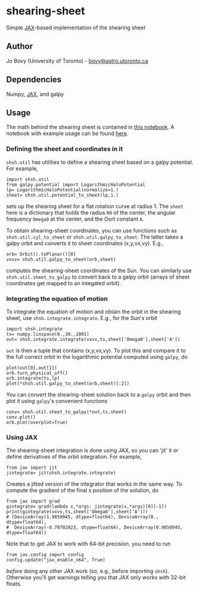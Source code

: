 # shearing-sheet

Simple [JAX](https://github.com/google/jax)-based implementation of the shearing sheet

## Author

Jo Bovy (University of Toronto) - bovy@astro.utoronto.ca

## Dependencies

Numpy, [JAX](https://github.com/google/jax), and galpy

## Usage

The math behind the shearing sheet is contained in [this notebook](nb/shearing-sheet.ipynb). A notebook with example usage can be found [here](nb/shearing-sheet-example.ipynb).

### Defining the sheet and coordinates in it

``shsh.util`` has utilities to define a shearing sheet based on a galpy potential. For example,
```
import shsh.util
from galpy.potential import LogarithmicHaloPotential
lp= LogarithmicHaloPotential(normalize=1.)
sheet= shsh.util.potential_to_sheet(lp,1.)
```
sets up the shearing sheet for a flat rotation curve at radius 1. The ``sheet`` here is a dictionary that holds the radius ``R0`` of the center, the angular frequency ``Omega0`` at the center, and the Oort constant ``A``.

To obtain shearing-sheet coordinates, you can use functions such as ``shsh.util.cyl_to_sheet`` or ``shsh.util.galpy_to_sheet``. The latter takes a galpy orbit and converts it to sheet coordinates (x,y,vx,vy). E.g.,
```
orb= Orbit().toPlanar()[0]
vxvv= shsh.util.galpy_to_sheet(orb,sheet)
```
computes the shearing-sheet coordinates of the Sun. You can similarly use ``shsh.util.sheet_to_galpy`` to convert back to a galpy orbit (arrays of sheet coordinates get mapped to an integated orbit).

### Integrating the equation of motion

To integrate the equation of motion and obtain the orbit in the shearing sheet, use ``shsh.integrate.integrate``. E.g., for the Sun's orbit
```
import shsh.integrate
ts= numpy.linspace(0.,30.,1001)
out= shsh.integrate.integrate(vxvv,ts,sheet['Omega0'],sheet['A'])
```
``out`` is then a tuple that contains (x,y,vx,vy). To plot this and compare it to the full correct orbit in the logarithmic potential computed using ``galpy``, do
```
plot(out[0],out[1])
orb.turn_physical_off()
orb.integrate(ts,lp)
plot(*shsh.util.galpy_to_sheet(orb,sheet)[:2])
```
You can convert the shearing-sheet solution back to a ``galpy`` orbit and then plot it using ``galpy``'s convenient functions
```
conv= shsh.util.sheet_to_galpy(*out,ts,sheet)
conv.plot()
orb.plot(overplot=True)
```

### Using JAX

The shearing-sheet integration is done using JAX, so you can 'jit' it or define derivatives of the orbit integration. For example,
```
from jax import jit
jintegrate= jit(shsh.integrate.integrate)
```
Creates a jitted version of the integrator that works in the same way. To compute the gradient of the final x position of the solution, do
```
from jax import grad
gintegrate= grad(lambda x,*args: jintegrate(x,*args)[0][-1])
print(gintegrate(vxvv,ts,sheet['Omega0'],sheet['A']))
# (DeviceArray(1.9850945, dtype=float64), DeviceArray(0., dtype=float64),
#  DeviceArray(-0.70702823, dtype=float64), DeviceArray(0.9850945, dtype=float64))
```

Note that to get JAX to work with 64-bit precision, you need to run
```
from jax.config import config
config.update("jax_enable_x64", True)
```
*before* doing any other JAX work (so, e.g., before importing ``shsh``). Otherwise you'll get warnings telling you that JAX only works with 32-bit floats.
